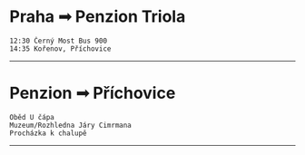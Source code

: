 # Praha ➟ Penzion Triola 
     
    12:30 Černý Most Bus 900
    14:35 Kořenov, Příchovice
---
# Penzion ➟ Příchovice  

    Oběd U čápa 
    Muzeum/Rozhledna Járy Cimrmana 
    Procházka k chalupě 
---
